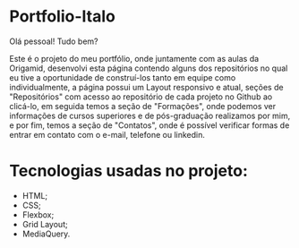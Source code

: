 # Portfolio-Italo

Olá pessoal! Tudo bem?

Este é o projeto do meu portfólio, onde juntamente com as aulas da Origamid, desenvolvi esta página contendo alguns dos repositórios no qual eu tive a oportunidade de construí-los tanto em equipe como individualmente, a página possui um Layout responsivo e atual, seções de "Repositórios" com acesso ao repositório de cada projeto no Github ao clicá-lo, em seguida temos a seção de "Formações", onde podemos ver informações de cursos superiores e de pós-graduação realizamos por mim, e por fim, temos a seção de "Contatos", onde é possível verificar formas de entrar em contato com o e-mail, telefone ou linkedin.

# Tecnologias usadas no projeto:

- HTML;
- CSS;
- Flexbox;
- Grid Layout;
- MediaQuery.
